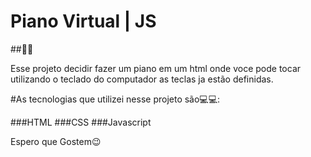 # Piano Virtual | JS

##🎹🎹

Esse projeto decidir fazer um piano em um html onde voce pode tocar utilizando o teclado do computador as teclas ja estão definidas.

#As tecnologias que utilizei nesse projeto são💻💻:

###HTML
###CSS
###Javascript

Espero que Gostem😉

